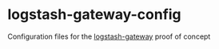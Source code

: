 # logstash-gateway-config
Configuration files for the [logstash-gateway](https://github.com/v42net/logstash-gateway) proof of concept
